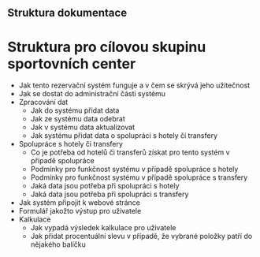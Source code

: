 ## Struktura dokumentace ##

# Struktura pro cílovou skupinu sportovních center #

  - Jak tento rezervační systém funguje a v čem se skrývá jeho užitečnost
  - Jak se dostat do administrační části systému
  - Zpracování dat
    - Jak do systému přidat data
    - Jak ze systému data odebrat
    - Jak v systému data aktualizovat
    - Jak systému přidat data o spolupráci s hotely čí transfery
  - Spolupráce s hotely či transfery
    - Co je potřeba od hotelů či transferů získat pro tento systém v případě spolupráce
    - Podmínky pro funkčnost systému v případě spolupráce s hotely
    - Podmínky pro funkčnost systému v případě spolupráce s transfery
    - Jaká data jsou potřeba při spolupráci s hotely
    - Jaká data jsou potřeba při spolupráci s transfery
  - Jak systém připojit k webové stránce
  - Formulář jakožto výstup pro uživatele
  - Kalkulace
      - Jak vypadá výsledek kalkulace pro uživatele
      - Jak přidat procentuální slevu v případě, že vybrané položky patří do nějakého balíčku
 
     
  

